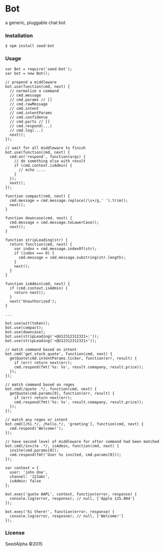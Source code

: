 # Bot

a generic, pluggable chat bot 

### Installation

    $ npm install seed-bot

### Usage

    var Bot = require('seed-bot');
    var bot = new Bot();
    
    // prepend a middleware
    bot.use(function(cmd, next) {
      // normalize a command
      // cmd.message
      // cmd.params // []
      // cmd.rawMessage
      // cmd.intent
      // cmd.intentParams
      // cmd.confidence
      // cmd.parts // []
      // cmd.respond(...)
      // cmd.log(...)
      next();
    });
    
    // wait for all middleware to finish
    bot.use(function(cmd, next) {
      cmd.on('respond', function(args) {
        // do something else with result
        if (cmd.context.isAdmin) {
          // echo .... 
        }
      });
      next();
    });
    
    function compact(cmd, next) {
      cmd.message = cmd.message.replace(/\s+/g,' ').trim();
      next();
    }
    
    function downcase(cmd, next) {
      cmd.message = cmd.message.toLowerCase();
      next();
    }
    
    function stripLeading(str) {
      return function(cmd, next) {
        var index = cmd.message.indexOf(str);
        if (index === 0) {
          cmd.message = cmd.message.substring(str.length);
        }
        next();
      }
    }
    
    function isAdmin(cmd, next) {
      if (cmd.context.isAdmin) {
        return next();
      }
      next('Unauthorized');
    }
    
    ...
    
    bot.use(wit(token));
    bot.use(compact);
    bot.use(downcase);
    bot.use(stripLeading('<@U12312312321>:'));
    bot.use(stripLeading('<@U12312312321>'));
    
    // match command based on intent
    bot.cmd('get_stock_quote', function(cmd, next) {
      getQuote(cmd.intentParams.ticker, function(err, result) {
        if (err) return next(err);
        cmd.respond(fmt('%s: %s', result.comapany, result.price));
      });
    });
    
    // match command based on regex
    bot.cmd(/quote .*/, function(cmd, next) {
      getQuote(cmd.params[0], function(err, result) {
        if (err) return next(err);
        cmd.respond(fmt('%s: %s', result.comapany, result.price));
      });
    });
    
    // match any regex or intent
    bot.cmd([/hi.*/, /hello.*/, 'greeting'], function(cmd, next) {
      cmd.respond('Welcome!');
    });
    
    // have second level of middleware for after command had been matched
    bot.cmd(/invite .*/, isAdmin, function(cmd, next) {
      invite(cmd.params[0]);
      cmd.respond(fmt('User %s invited, cmd.params[0]));
    });
    
    var context = {
      user: 'john doe',
      channel: '123abc',
      isAdmin: false
    };
    
    bot.exec('quote AAPL', context, function(error, response) {
      console.log(error, response); // null, ['Apple 125.004']
    });
    
    bot.exec('hi there!', function(error, response) {
      console.log(error, resposne); // null, ['Welcome!']
    });
    
### License

SeedAlpha ©2015
